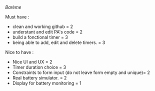 

*Barème*

Must have :

- clean and working github = 2
- understant and edit PA's code = 2
- build a fonctional timer = 3
- being able to add, edit and delete timers. = 3

Nice to have :

- Nice UI and UX = 2
- Timer duration choice = 3
- Constraints to form input (do not leave form empty and unique)= 2
- Real battery simulator. = 2
- Display for battery monitoring = 1
